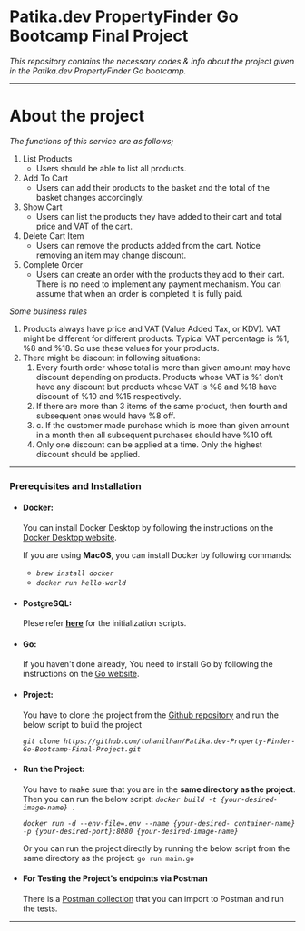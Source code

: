 
# Patika.dev PropertyFinder Go Bootcamp Final Project

*This repository contains the necessary codes &amp; info about the project given in the Patika.dev PropertyFinder Go bootcamp.*

---

# About the project

*The functions of this service are as follows;*

1. List Products
   - Users should be able to list all products.
2. Add To Cart
   - Users can add their products to the basket and the total of the basket changes accordingly.
3. Show Cart
   - Users can list the products they have added to their cart and total price and VAT of the cart.
4. Delete Cart Item
   - Users can remove the products added from the cart. Notice removing an item may change discount.
5. Complete Order
   - Users can create an order with the products they add to their cart. There is no need to implement any payment mechanism. You can assume that when an order is completed it is fully paid.

*Some business rules*

1. Products always have price and VAT (Value Added Tax, or KDV). VAT might be different for different products. Typical VAT percentage is %1, %8 and %18. So use these values for your products.
2. There might be discount in following situations:
   1.  Every fourth order whose total is more than given amount may have discount
depending on products. Products whose VAT is %1 don’t have any discount but products whose VAT is %8 and %18 have discount of %10 and %15 respectively.
   2. If there are more than 3 items of the same product, then fourth and subsequent ones would have %8 off.
   3. c. If the customer made purchase which is more than given amount in a month then all subsequent purchases should have %10 off.
   4. Only one discount can be applied at a time. Only the highest discount should be applied.

---

### Prerequisites and Installation

- #### **Docker:** 
  You can install Docker Desktop by following the instructions on the [Docker Desktop website](https://desktop.docker.com/).

  If you are using **MacOS**, you can install Docker by following commands:
    - *`brew install docker`*
    - *`docker run hello-world`*
  
 
- #### **PostgreSQL:**

  Plese refer [**here**](https://github.com/tohanilhan/Patika.dev-Property-Finder-Go-Bootcamp-Final-Project/blob/main/docs/README.md) for the initialization scripts.

- #### **Go:**
  
  If you haven't done already, You need to install Go by following the instructions on the [Go website](https://golang.org/doc/install).

- #### **Project:**
  
  You have to clone the project from the [Github repository](https://github.com/tohanilhan/Patika.dev-Property-Finder-Go-Bootcamp-Final-Project) and run the below script to build the project
   
   *`git clone https://github.com/tohanilhan/Patika.dev-Property-Finder-Go-Bootcamp-Final-Project.git`*

- #### **Run the Project:**

     You have to make sure that you are in the **same directory as the project**. Then you can run the below script:
    *`docker build -t {your-desired-image-name} .`*

     *`docker run -d --env-file=.env --name {your-desired- container-name} -p {your-desired-port}:8080 {your-desired-image-name}`*
   
  Or you can run the project directly by running the below script from the same directory as the project:
    `go run main.go`

- #### **For Testing the Project's endpoints via Postman**
 
  There is a [Postman collection](https://github.com/tohanilhan/docs/Patika.dev-Property-Finder-Go-Bootcamp-Final-Project/blob/main/PropertyFinder-FinalProject.postman_collection.json) that you can import to Postman and run the tests.

---